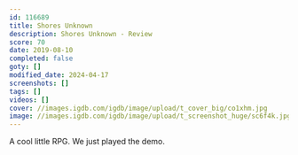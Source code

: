 ```yaml
---
id: 116689
title: Shores Unknown
description: Shores Unknown - Review
score: 70
date: 2019-08-10
completed: false
goty: []
modified_date: 2024-04-17
screenshots: []
tags: []
videos: []
cover: //images.igdb.com/igdb/image/upload/t_cover_big/co1xhm.jpg
image: //images.igdb.com/igdb/image/upload/t_screenshot_huge/sc6f4k.jpg
---
```

A cool little RPG. We just played the demo.